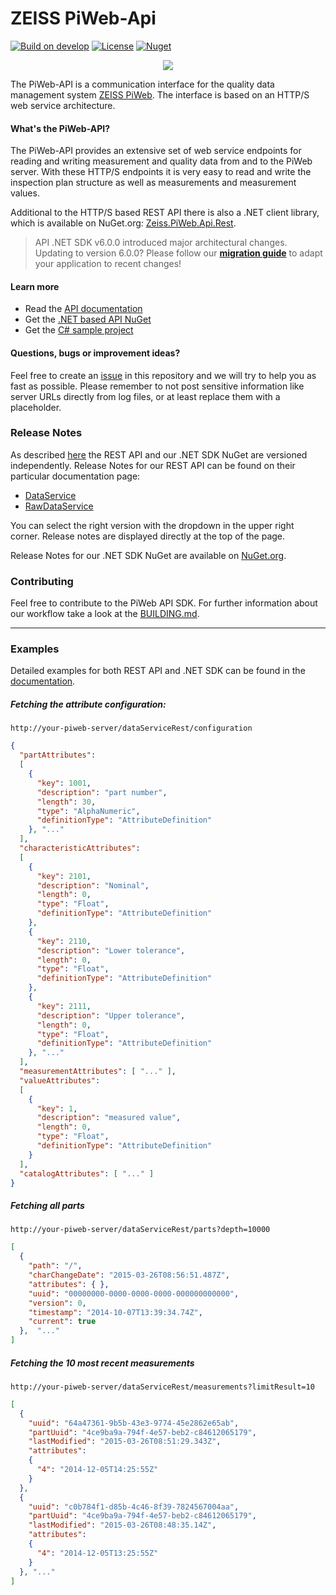 ZEISS PiWeb-Api
=========

[![Build on develop](https://github.com/ZEISS-PiWeb/PiWeb-Api/actions/workflows/develop.yml/badge.svg?branch=develop&event=push)](https://github.com/ZEISS-PiWeb/PiWeb-Api/actions/workflows/develop.yml)
[![License](https://img.shields.io/badge/License-BSD%203--Clause-blue.svg)](https://opensource.org/licenses/BSD-3-Clause)
[![Nuget](https://img.shields.io/nuget/v/Zeiss.PiWeb.Api.Rest?style=flat&logo=nuget)](https://www.nuget.org/packages/Zeiss.PiWeb.Api.Rest/)

<p align="center">
  <img src="https://github.com/ZEISS-PiWeb/PiWeb-Api/blob/main/Logo.png" />
</p>

The PiWeb-API is a communication interface for the quality data management system [ZEISS PiWeb](http://www.zeiss.com/industrial-metrology/en_de/products/software/piweb.html). The interface is based on an HTTP/S web service architecture.

#### What's the PiWeb-API?

The PiWeb-API provides an extensive set of web service endpoints for reading and writing measurement and quality data from and to the PiWeb server. With these HTTP/S endpoints it is very easy to read and write the inspection plan structure as well as measurements and measurement values.

Additional to the HTTP/S based REST API there is also a .NET client library, which is available on NuGet.org: [Zeiss.PiWeb.Api.Rest](https://www.nuget.org/packages/Zeiss.PiWeb.Api.Rest/).
>API .NET SDK v6.0.0 introduced major architectural changes. Updating to version 6.0.0? Please follow our **[migration guide](http://zeiss-piweb.github.io/PiWeb-Api/sdk/v6.0/#migration)** to adapt your application to recent changes!

#### Learn more

* Read the [API documentation](http://zeiss-piweb.github.io/PiWeb-Api)
* Get the [.NET based API NuGet](https://www.nuget.org/packages/Zeiss.PiWeb.Api.Rest/)
* Get the [C# sample project](https://github.com/ZEISS-PiWeb/PiWeb-Training)

#### Questions, bugs or improvement ideas?
Feel free to create an [issue](https://github.com/ZEISS-PiWeb/PiWeb-Api/issues) in this repository and we will try to help you as fast as possible. Please remember to not post sensitive information like server URLs directly from log files, or at least replace them with a placeholder.

### Release Notes

As described [here](http://zeiss-piweb.github.io/PiWeb-Api/general#gi-versioning) the REST API and our .NET SDK NuGet are versioned independently.
Release Notes for our REST API can be found on their particular documentation page:

- [DataService](http://zeiss-piweb.github.io/PiWeb-Api/dataservice/v1.5/)
- [RawDataService](http://zeiss-piweb.github.io/PiWeb-Api/rawdataservice/v1.5/)

You can select the right version with the dropdown in the upper right corner. Release notes are displayed directly at the top of the page.

Release Notes for our .NET SDK NuGet are available on [NuGet.org](https://www.nuget.org/packages/Zeiss.PiWeb.Api.Rest/).

### Contributing

Feel free to contribute to the PiWeb API SDK. For further information about our workflow take a look at the [BUILDING.md](https://github.com/ZEISS-PiWeb/PiWeb-Api/blob/develop/BUILDING.md).


<hr>

### Examples

Detailed examples for both REST API and .NET SDK can be found in the [documentation](https://zeiss-piweb.github.io/PiWeb-Api).

##### Fetching the attribute configuration:

```http
http://your-piweb-server/dataServiceRest/configuration
```

```json
{
  "partAttributes":
  [
    {
      "key": 1001,
      "description": "part number",
      "length": 30,
      "type": "AlphaNumeric",
      "definitionType": "AttributeDefinition"
    }, "..."
  ],
  "characteristicAttributes":
  [
    {
      "key": 2101,
      "description": "Nominal",
      "length": 0,
      "type": "Float",
      "definitionType": "AttributeDefinition"
    },
    {
      "key": 2110,
      "description": "Lower tolerance",
      "length": 0,
      "type": "Float",
      "definitionType": "AttributeDefinition"
    },
    {
      "key": 2111,
      "description": "Upper tolerance",
      "length": 0,
      "type": "Float",
      "definitionType": "AttributeDefinition"
    }, "..."
  ],
  "measurementAttributes": [ "..." ],
  "valueAttributes":
  [
    {
      "key": 1,
      "description": "measured value",
      "length": 0,
      "type": "Float",
      "definitionType": "AttributeDefinition"
    }
  ],
  "catalogAttributes": [ "..." ]
}
```

##### Fetching all parts

```http
http://your-piweb-server/dataServiceRest/parts?depth=10000
```

```json
[
  {
    "path": "/",
    "charChangeDate": "2015-03-26T08:56:51.487Z",
    "attributes": { },
    "uuid": "00000000-0000-0000-0000-000000000000",
    "version": 0,
    "timestamp": "2014-10-07T13:39:34.74Z",
    "current": true
  },  "..."
]
```

##### Fetching the 10 most recent measurements

```http
http://your-piweb-server/dataServiceRest/measurements?limitResult=10
```

```json
[
  {
    "uuid": "64a47361-9b5b-43e3-9774-45e2862e65ab",
    "partUuid": "4ce9ba9a-794f-4e57-beb2-c84612065179",
    "lastModified": "2015-03-26T08:51:29.343Z",
    "attributes":
    {
      "4": "2014-12-05T14:25:55Z"
    }
  },
  {
    "uuid": "c0b784f1-d85b-4c46-8f39-7824567004aa",
    "partUuid": "4ce9ba9a-794f-4e57-beb2-c84612065179",
    "lastModified": "2015-03-26T08:48:35.14Z",
    "attributes":
    {
      "4": "2014-12-05T13:25:55Z"
    }
  }, "..."
]
```
